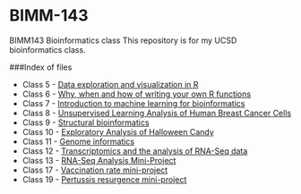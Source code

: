 # BIMM-143
BIMM143 Bioinformatics class
This repository is for my UCSD bioinformatics class. 

###Index of files
- Class 5 - [Data exploration and visualization in R](https://github.com/aagramon/BIMM-143/blob/main/class05/Class%2005%20quarto.qmd)
- Class 6 - [Why, when and how of writing your own R functions](https://github.com/aagramon/BIMM-143/blob/main/Class06/class06.qmd)
- Class 7 - [Introduction to machine learning for bioinformatics](https://github.com/aagramon/BIMM-143/blob/main/Class%2007/class%2007.qmd)
- Class 8 - [Unsupervised Learning Analysis of Human Breast Cancer Cells](https://github.com/aagramon/BIMM-143/blob/main/class08/Class%2008/Mini-project.qmd)
- Class 9 - [Structural bioinformatics](https://github.com/aagramon/BIMM-143/blob/main/Class%2009/Class%2009.qmd)
- Class 10 - [Exploratory Analysis of Halloween Candy](https://github.com/aagramon/BIMM-143/blob/main/Class%2010/Class%2010.qmd)
- Class 11 - [Genome informatics](https://github.com/aagramon/BIMM-143/blob/main/Class11/class11.qmd)
- Class 12 - [Transcriptomics and the analysis of RNA-Seq data](https://github.com/aagramon/BIMM-143/blob/main/Class%2012/Untitled.qmd)
- Class 13 - [RNA-Seq Analysis Mini-Project](https://github.com/aagramon/BIMM-143/blob/main/Class%2013/Untitled.qmd)
- Class 17 - [Vaccination rate mini-project](https://github.com/aagramon/BIMM-143/blob/main/Class%2017/Class%2017.qmd)
- Class 19 - [Pertussis resurgence mini-project](https://github.com/aagramon/BIMM-143/blob/main/Class%2019/class%2019.qmd)
